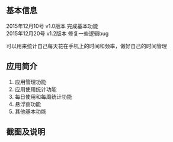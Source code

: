 ## 基本信息

2015年12月10号 v1.0版本 完成基本功能  
2015年12月20号 v1.2版本 修复一些逻辑bug  

可以用来统计自己每天花在手机上的时间和频率，做好自己的时间管理

## 应用简介
1. 应用管理功能
2. 应用使用统计功能
3. 每日使用和每周统计功能
4. 悬浮窗功能
5. 其他基本功能

## 截图及说明

